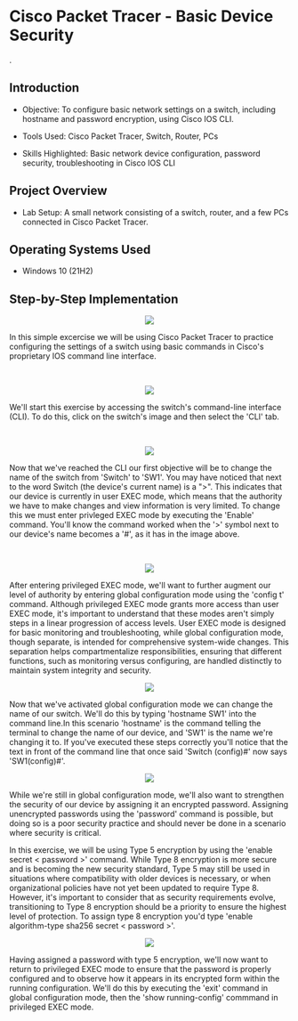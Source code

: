 
<h1>Cisco Packet Tracer - Basic Device Security</h1>
.<br />


<h2>Introduction</h2>

- Objective: To configure basic network settings on a switch, including hostname and password encryption, using Cisco IOS CLI.

- Tools Used: Cisco Packet Tracer, Switch, Router, PCs

- Skills Highlighted: Basic network device configuration, password security, troubleshooting in Cisco IOS CLI


<h2>Project Overview</h2>

- Lab Setup: A small network consisting of a switch, router, and a few PCs connected in Cisco Packet Tracer.

<h2>Operating Systems Used </h2>

- Windows 10</b> (21H2)


<h2>Step-by-Step Implementation</h2>
<p align = "center">
<img src= "https://github.com/user-attachments/assets/140e114b-1521-46af-8c3e-fb6a57beebb7">
</p>
<p>
In this simple excercise we will be using Cisco Packet Tracer to practice configuring the settings of a switch using basic commands in Cisco's proprietary IOS command line interface.
</p>
<br />

<p align = "center">
<img src="https://github.com/user-attachments/assets/8ca1adb9-0c9d-439b-94a1-d7de571984a2">
</p>
<p>
We'll start this exercise by accessing the switch's command-line interface (CLI). To do this, click on the switch's image and then select the 'CLI' tab.
</p>
<br />

<p align = "center">
<img src= "https://github.com/user-attachments/assets/86aedc88-3607-426a-a512-cb2edfac89a2">

</p>
<p>
Now that we've reached the CLI our first objective will be to change the name of the switch from 'Switch' to 'SW1'. You may have noticed that next to the word Switch (the device's current name) is a ">". This indicates that our device is currently in user EXEC mode, which means that the authority we have to make changes and view information is very limited. To change this we must enter privleged EXEC mode by executing the 'Enable' command. You'll know the command worked when the '>' symbol next to our device's name becomes a '#', as it has in the image above.
</p>
<br />

<p align = "center">

<img src = "https://github.com/user-attachments/assets/5832a8a5-512c-421f-b638-a9bdf1a3c532">

</p>

<p>
After entering privileged EXEC mode, we'll want to further augment our level of authority by entering global configuration mode using the 'config t' command. Although privileged EXEC mode grants more access than user EXEC mode, it's important to understand that these modes aren't simply steps in a linear progression of access levels. User EXEC mode is designed for basic monitoring and troubleshooting, while global configuration mode, though separate, is intended for comprehensive system-wide changes. This separation helps compartmentalize responsibilities, ensuring that different functions, such as monitoring versus configuring, are handled distinctly to maintain system integrity and security.
</p>
<p align = "center">

<img src = "https://github.com/user-attachments/assets/a718388c-2a72-4037-a2b1-5795ca217ae4">

</p>

<p>Now that we've activated global configuration mode we can change the name of our switch. We'll do this by typing 'hostname SW1' into the command line.In this scenario 'hostname' is the command telling the terminal to change the name of our device, and 'SW1' is the name we're changing it to. If you've executed these steps correctly you'll notice that the text in front of the command line that once said 'Switch (config)#' now says 'SW1(config)#'.</p>

<p align = "center">
<img src = "https://github.com/user-attachments/assets/535f0e9a-8b0c-4d03-ba0a-f62dc88a8842">
</p>

<p>While we're still in global configuration mode, we'll also want to strengthen the security of our device by assigning it an encrypted password. Assigning unencrypted passwords using the 'password' command is possible, but doing so is a poor security practice and should never be done in a scenario where security is critical. 
  
In this exercise, we will be using Type 5 encryption by using the 'enable secret < password >' command. While Type 8 encryption is more secure and is becoming the new security standard, Type 5 may still be used in situations where compatibility with older devices is necessary, or when organizational policies have not yet been updated to require Type 8. However, it's important to consider that as security requirements evolve, transitioning to Type 8 encryption should be a priority to ensure the highest level of protection. To assign type 8 encryption you'd type 'enable algorithm-type sha256 secret < password >'. </p>

<p align = "center">

<img src = "https://github.com/user-attachments/assets/c4843a4d-bcea-4103-89be-279126fbe4fd">

</p>

<p>Having assigned a password with type 5 encryption, we'll now want to return to privileged EXEC mode to ensure that the password is properly configured and to observe how it appears in its encrypted form within the running configuration. We'll do this by executing the 'exit' command in global configuration mode, then the 'show running-config' commmand in privileged EXEC mode.  </p>
